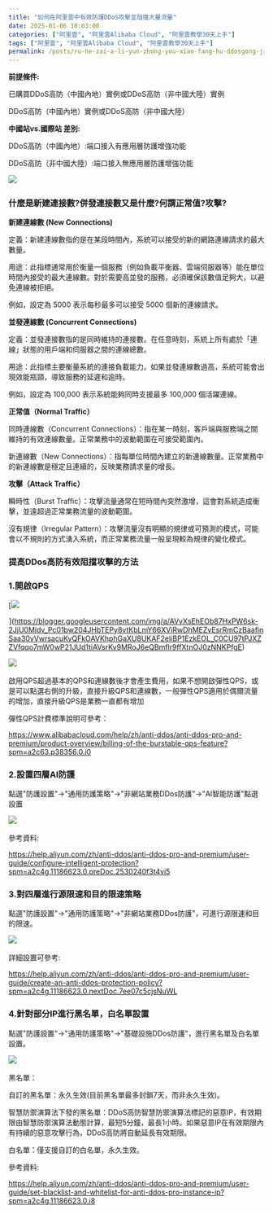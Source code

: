 ```yaml
---
title: "如何在阿里雲中有效防護DDoS攻擊並阻擋大量流量"
date: 2025-01-06 10:03:00
categories: ["阿里雲", "阿里雲Alibaba Cloud", "阿里雲教學30天上手"]
tags: ["阿里雲", "阿里雲Alibaba Cloud", "阿里雲教學30天上手"]
permalink: /posts/ru-he-zai-a-li-yun-zhong-you-xiao-fang-hu-ddosgong-ji-bing-zu-dang-da-liang-liu-liang/
---
```

**前提條件:**

已購買DDoS高防（中國內地）實例或DDoS高防（非中國大陸）實例

DDoS高防（中國內地）實例或DDoS高防（非中國大陸）

**中國站vs.國際站 差別:**

DDoS高防（中國內地）:端口接入有應用層防護增強功能

DDoS高防（非中國大陸）:端口接入無應用層防護增強功能

[![](https://blogger.googleusercontent.com/img/a/AVvXsEj0SEoz5iJqiMaZrXdqHMI9Eu5W6MGTDsP3e4Jsi_5HN1GUypiKypIBwsXAd0W5VcKAan7mMZWdgRJkUkx2TUfTEH7va_whgypyoZryd7sdZTM5xjWa0xaxBWn63kykiurU_yhpY2vzCzp3_Ot3GTdiGJin7j8UFX6rrod_bta-jB7R71bB1KDplc6X8GE=w640-h70)](https://blogger.googleusercontent.com/img/a/AVvXsEj0SEoz5iJqiMaZrXdqHMI9Eu5W6MGTDsP3e4Jsi_5HN1GUypiKypIBwsXAd0W5VcKAan7mMZWdgRJkUkx2TUfTEH7va_whgypyoZryd7sdZTM5xjWa0xaxBWn63kykiurU_yhpY2vzCzp3_Ot3GTdiGJin7j8UFX6rrod_bta-jB7R71bB1KDplc6X8GE)

### **什麼是新建連接數?併發連接數又是什麼?何謂正常值?攻擊?**

**新建連線數 (New Connections)**

定義：新建連線數指的是在某段時間內，系統可以接受的新的網路連線請求的最大數量。

用途：此指標通常用於衡量一個服務（例如負載平衡器、雲端伺服器等）能在單位時間內接受的最大連線數。對於需要高並發的服務，必須確保該數值足夠大，以避免連線被拒絕。

例如，設定為 5000 表示每秒最多可以接受 5000 個新的連線請求。

**並發連線數 (Concurrent Connections)**

定義：並發連接數指的是同時維持的連接數。在任意時刻，系統上所有處於「連線」狀態的用戶端和伺服器之間的連線總數。

用途：此指標主要衡量系統的連接負載能力。如果並發連線數過高，系統可能會出現效能瓶頸，導致服務的延遲和逾時。

例如，設定為 100,000 表示系統能夠同時支援最多 100,000 個活躍連線。

**正常值（Normal Traffic）**

同時連線數（Concurrent Connections）：指在某一時刻，客戶端與服務端之間維持的有效連線數量。正常業務中的波動範圍在可接受範圍內。

新連線數（New Connections）：指每單位時間內建立的新連線數量。正常業務中的新連線數是穩定且連續的，反映業務請求量的增長。

**攻擊（Attack Traffic）**

瞬時性（Burst Traffic）：攻擊流量通常在短時間內突然激增，這會對系統造成衝擊，並遠超過正常業務流量的波動範圍。

沒有規律（Irregular Pattern）：攻擊流量沒有明顯的規律或可預測的模式，可能會以不規則的方式湧入系統，而正常業務流量一般呈現較為規律的變化模式。

#### 

### 提高DDos高防有效阻擋攻擊的方法

### 1.開啟QPS

[![](https://blogger.googleusercontent.com/img/a/AVvXsEhEOb87HxPW6sk-2JjU0Mjdv_Pc01bw204JHbTEPy8vtKbLmY66XViRwDhMEZvEsrRmCzBaafinSaa30vVwrsacuKyQFkOAVKhphGaXU8UKAF2eIiBP1EzkEOL_C0CU97tPJXZZVfqqo7mW0wP21JUd1tiAVsrKv9MRoJ6eQBmflr9ffXtnOJ0zNNKPfgE=w640-h224)

![上傳進度：已上傳 191047 個位元組 (共 191047 個位元組)。](/assets/images/transparent-1.gif)](https://blogger.googleusercontent.com/img/a/AVvXsEhEOb87HxPW6sk-2JjU0Mjdv_Pc01bw204JHbTEPy8vtKbLmY66XViRwDhMEZvEsrRmCzBaafinSaa30vVwrsacuKyQFkOAVKhphGaXU8UKAF2eIiBP1EzkEOL_C0CU97tPJXZZVfqqo7mW0wP21JUd1tiAVsrKv9MRoJ6eQBmflr9ffXtnOJ0zNNKPfgE)

[![](https://blogger.googleusercontent.com/img/a/AVvXsEgLyT9Ti5VP-bqkyyPRWyCft7ReUfBB_xHW67_36EJW1lAcYnCzkur0opq79HRBI-ckcSFistPOfal7vQi2nwuxwbVQmqdj1nct6THe8s_cDRjswdef8VnANSSUTnVV1LnHFBI-g4VvLhMuovcCSBj2LCC3NoSzHYmdP3dnIjgOtil0nvXqceeRZOolrjc=w640-h256)](https://blogger.googleusercontent.com/img/a/AVvXsEgLyT9Ti5VP-bqkyyPRWyCft7ReUfBB_xHW67_36EJW1lAcYnCzkur0opq79HRBI-ckcSFistPOfal7vQi2nwuxwbVQmqdj1nct6THe8s_cDRjswdef8VnANSSUTnVV1LnHFBI-g4VvLhMuovcCSBj2LCC3NoSzHYmdP3dnIjgOtil0nvXqceeRZOolrjc)

啟用QPS超過基本的QPS和連線數後才會產生費用，如果不想開啟彈性QPS，或是可以點選右側的升級，直接升級QPS和連線數，一般彈性QPS適用於偶爾流量的增加，直接升級QPS是業務一直都有增加

彈性QPS計費標準說明可參考：

https://www.alibabacloud.com/help/zh/anti-ddos/anti-ddos-pro-and-premium/product-overview/billing-of-the-burstable-qps-feature?spm=a2c63.p38356.0.i0

### **2.設置四層AI防護**

點選"防護設置"→"通用防護策略"→"非網站業務DDos防護"→"AI智能防護"點選設置

[![](https://blogger.googleusercontent.com/img/a/AVvXsEiTdt-vvPcT3Z0bltkZU0ETn6iWJNsaAX7h-z-WfGcSGUudsgdxU1WdnIznakwH4rmbgI_df8kjfiD3IdhOsGe7DPGIA3-jBkoXl6p8o6RDb4cKpCKM7UD0VvR0M3FkPfbZqkfaM_HmJ0SqTdyPVVCsW5i-oZvNct_3d5mJ1_CwrvHMw7g4Yq4GIwXxlJk=w640-h328)](https://blogger.googleusercontent.com/img/a/AVvXsEiTdt-vvPcT3Z0bltkZU0ETn6iWJNsaAX7h-z-WfGcSGUudsgdxU1WdnIznakwH4rmbgI_df8kjfiD3IdhOsGe7DPGIA3-jBkoXl6p8o6RDb4cKpCKM7UD0VvR0M3FkPfbZqkfaM_HmJ0SqTdyPVVCsW5i-oZvNct_3d5mJ1_CwrvHMw7g4Yq4GIwXxlJk)

  
參考資料:

https://help.aliyun.com/zh/anti-ddos/anti-ddos-pro-and-premium/user-guide/configure-intelligent-protection?spm=a2c4g.11186623.0.preDoc.2530240f3t4vi5

### 3.對四層進行源限速和目的限速策略

點選"防護設置"→"通用防護策略"→"非網站業務DDos防護"，可進行源限速和目的限速。

[![](https://blogger.googleusercontent.com/img/a/AVvXsEiVKL2T6ikO0T8Gs-Hd1TU1oUvsl99Mml-l9I21hyyCvu1Z7_FnsQ4Q6MsPs9xF5Xgmt96fMRPkFHG1YiBm9HwDWJ_pm_DI0sXxCHCTvMFbI1q_4Mb8CUoqw-KCsNiLrosLBu--idz76emsz3-OijfLQHHisXuvsjax-10fa9CZwdr5NRw2EPxLc-1ZLVU=w640-h362)](https://blogger.googleusercontent.com/img/a/AVvXsEiVKL2T6ikO0T8Gs-Hd1TU1oUvsl99Mml-l9I21hyyCvu1Z7_FnsQ4Q6MsPs9xF5Xgmt96fMRPkFHG1YiBm9HwDWJ_pm_DI0sXxCHCTvMFbI1q_4Mb8CUoqw-KCsNiLrosLBu--idz76emsz3-OijfLQHHisXuvsjax-10fa9CZwdr5NRw2EPxLc-1ZLVU)

詳細設置可參考:

https://help.aliyun.com/zh/anti-ddos/anti-ddos-pro-and-premium/user-guide/create-an-anti-ddos-protection-policy?spm=a2c4g.11186623.0.nextDoc.7ee07c5cjsNuWL

### 4.針對部分IP進行黑名單，白名單設置

點選"防護設置"→"通用防護策略"→"基礎設施DDos防護"，進行黑名單及白名單設置。

[![](https://blogger.googleusercontent.com/img/a/AVvXsEguryNxgSyoz9WWjabIKX3DEGknCfFGDVKapfGJ1xf6BT65G_qL1e12NwLVPT2yAOLTQZLErVmVRy_jXQ_VBDztZnUJr7iTNVZZ2_1SvNn4ZFhv8ARCs2YsUCQ3lBF5kjyXHFEg2DzdDPPwmjJEjw-utSYUhCnvnTVJdPMECxhqLTlN4Ghk3xiohzPm5bI=w640-h428)](https://blogger.googleusercontent.com/img/a/AVvXsEguryNxgSyoz9WWjabIKX3DEGknCfFGDVKapfGJ1xf6BT65G_qL1e12NwLVPT2yAOLTQZLErVmVRy_jXQ_VBDztZnUJr7iTNVZZ2_1SvNn4ZFhv8ARCs2YsUCQ3lBF5kjyXHFEg2DzdDPPwmjJEjw-utSYUhCnvnTVJdPMECxhqLTlN4Ghk3xiohzPm5bI)

黑名單：

自訂的黑名單：永久生效(目前黑名單最多封鎖7天，而非永久生效)。

智慧防禦演算法下發的黑名單：DDoS高防智慧防禦演算法標記的惡意IP，有效期限由智慧防禦演算法動態計算，最短5分鐘，最長1小時。如果惡意IP在有效期限內有持續的惡意攻擊行為，DDoS高防將自動延長有效期限。

白名單：僅支援自訂的白名單，永久生效。

參考資料:

https://help.aliyun.com/zh/anti-ddos/anti-ddos-pro-and-premium/user-guide/set-blacklist-and-whitelist-for-anti-ddos-pro-instance-ip?spm=a2c4g.11186623.0.i8